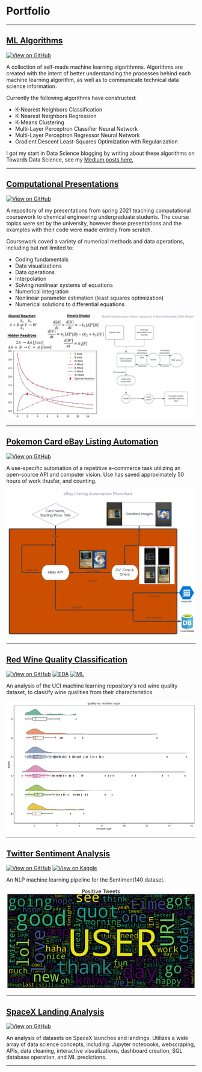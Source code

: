 # Portfolio

---

## [ML Algorithms](https://github.com/turnerluke/ML-algos)

[![View on GitHub](https://img.shields.io/badge/GitHub-View_on_GitHub-blue?logo=GitHub)](https://github.com/turnerluke/ML-algos)

A collection of self-made machine learning algorithmns. Algorithms are created with the intent of better understanding the processes behind each machine learning algorithm, as well as to communicate technical data science information.  

Currently the following algorithms have constructed:
- K-Nearest Neighbors Classification
- K-Nearest Neighbors Regression
- K-Means Clustering
- Multi-Layer Perceptron Classifier Neural Network
- Multi-Layer Perceptron Regressor Neural Network
- Gradient Descent Least-Squares Optimization with Regularization

I got my start in Data Science blogging by writing about these algorithms on Towards Data Science, see my [Medium posts here.](https://medium.com/@turnermluke)

---

## [Computational Presentations](https://github.com/turnerluke/computational-presentations)

[![View on GitHub](https://img.shields.io/badge/GitHub-View_on_GitHub-blue?logo=GitHub)](https://github.com/turnerluke/computational-presentations)

A repository of my presentations from spring 2021 teaching computational coursework to chemical engineering undergraduate students. The course topics were set by the university, however these presentations and the examples with their code were made entirely from scratch.

Coursework coved a variety of numerical methods and data operations, including but not limited to:
- Coding fundamentals
- Data visualizations
- Data operations
- Interpolation
- Solving nonlinear systems of equations
- Numerical integration
- Nonlinear parameter estimation (least squares optimization)
- Numerical solutions to differential equations

<img src="/images/thumbnail_teaching.png">

---

## [Pokemon Card eBay Listing Automation](https://github.com/turnerluke/eBay-pokemon-card-automation)

[![View on GitHub](https://img.shields.io/badge/GitHub-View_on_GitHub-blue?logo=GitHub)](https://github.com/turnerluke/eBay-pokemon-card-automation)

A use-specific automation of a repetitive e-commerce task utilizing an open-source API and computer vision. Use has saved approximately 50 hours of work thusfar, and counting.

<img src="/images/eBay Automation Flowchart.png">

---


## [Red Wine Quality Classification](https://github.com/turnerluke/red-wine-classification)

[![View on GitHub](https://img.shields.io/badge/GitHub-View_on_GitHub-blue?logo=GitHub)](https://github.com/turnerluke/red-wine-classification)
[![EDA](https://img.shields.io/badge/Kaggle-View_EDA-blue?logo=Kaggle)](https://www.kaggle.com/code/turnerluke/red-wine-quality-eda)
[![ML](https://img.shields.io/badge/Kaggle-View_ML_Prediction-blue?logo=Kaggle)](https://www.kaggle.com/code/turnerluke/red-wine-quality-classification)

An analysis of the UCI machine learning repository's red wine quality dataset, to classify wine qualities from their characteristics.

<img src="/images/thumbnail_wine.png">

---

## [Twitter Sentiment Analysis](https://github.com/turnerluke/twitter-sentiment)

[![View on GitHub](https://img.shields.io/badge/GitHub-View_on_GitHub-blue?logo=GitHub)](https://github.com/turnerluke/twitter-sentiment)
[![View on Kaggle](https://img.shields.io/badge/Kaggle-View_on_Kaggle-blue?logo=Kaggle)](https://www.kaggle.com/code/turnerluke/basic-nlp-twitter-sentiment-analysis)

An NLP machine learning pipeline for the Sentiment140 dataset.

<img src="/images/thumbnail_twitter.png">

---

## [SpaceX Landing Analysis](https://github.com/turnerluke/spacex-success-analysis)

[![View on GitHub](https://img.shields.io/badge/GitHub-View_on_GitHub-blue?logo=GitHub)](https://github.com/turnerluke/spacex-success-analysis)

An analysis of datasets on SpaceX launches and landings. Utilizes a wide array of data science concepts, including: Jupyter notebooks, webscraping, APIs, data cleaning, interactive visualizations, dashboard creation, SQL database operation, and ML predictions.

---
